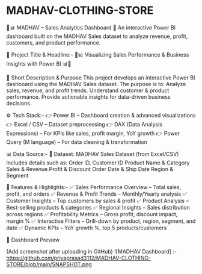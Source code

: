 # MADHAV-CLOTHING-STORE
💼📊 MADHAV – Sales Analytics Dashboard
🚀 An interactive Power BI dashboard built on the MADHAV Sales dataset to analyze revenue, profit, customers, and product performance.

🎯 Project Title & Headline:-
💼📊 Visualizing Sales Performance & Business Insights with Power BI 📊💼

📝 Short Description & Purpose
This project develops an interactive Power BI dashboard using the MADHAV Sales dataset.
The purpose is to:
Analyze sales, revenue, and profit trends.
Understand customer & product performance.
Provide actionable insights for data-driven business decisions.

⚙️ Tech Stack:-
👉 Power BI – Dashboard creation & advanced visualizations
👉 Excel / CSV – Dataset preprocessing
👉 DAX (Data Analysis Expressions) – For KPIs like sales, profit margin, YoY growth
👉 Power Query (M language) – For data cleaning & transformation

📊 Data Source:-
📌 Dataset: MADHAV Sales Dataset (from Excel/CSV)
Includes details such as:
Order ID, Customer ID
Product Name & Category
Sales & Revenue
Profit & Discount
Order Date & Ship Date
Region & Segment

🌟 Features & Highlights:-
✅ Sales Performance Overview – Total sales, profit, and orders
✅ Revenue & Profit Trends – Monthly/Yearly analysis
✅ Customer Insights – Top customers by sales & profit
✅ Product Analysis – Best-selling products & categories
✅ Regional Insights – Sales distribution across regions
✅ Profitability Metrics – Gross profit, discount impact, margin %
✅ Interactive Filters – Drill-down by product, region, segment, and date
✅ Dynamic KPIs – YoY growth %, top 5 products/customers

📸 Dashboard Preview

(Add screenshot after uploading in GitHub)
![MADHAV Dashboard] :- https://github.com/priyaprasad3112/MADHAV-CLOTHING-STORE/blob/main/SNAPSHOT.png

